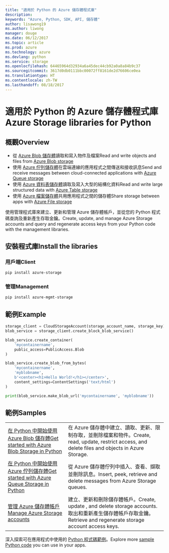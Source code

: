 ```yaml
---
title: "適用於 Python 的 Azure 儲存體程式庫"
description: 
keywords: "Azure, Python, SDK, API, 儲存體"
author: lisawong19
ms.author: liwong
manager: douge
ms.date: 06/12/2017
ms.topic: article
ms.prod: azure
ms.technology: azure
ms.devlang: python
ms.service: storage
ms.openlocfilehash: 64465964d32934a6a45dec44cb92a0a8a84b9c37
ms.sourcegitcommit: 3617d0db0111bbc00072ff8161de2d76606ce0ea
ms.translationtype: HT
ms.contentlocale: zh-TW
ms.lasthandoff: 08/18/2017
---
```

# <a name="azure-storage-libraries-for-python"></a><span data-ttu-id="bd9b0-103">適用於 Python 的 Azure 儲存體程式庫</span><span class="sxs-lookup"><span data-stu-id="bd9b0-103">Azure Storage libraries for Python</span></span>

## <a name="overview"></a><span data-ttu-id="bd9b0-104">概觀</span><span class="sxs-lookup"><span data-stu-id="bd9b0-104">Overview</span></span>
- <span data-ttu-id="bd9b0-105">從 [Azure Blob 儲存體](https://docs.microsoft.com/en-us/azure/storage/storage-python-how-to-use-blob-storage)讀取和寫入物件及檔案</span><span class="sxs-lookup"><span data-stu-id="bd9b0-105">Read and write objects and files from [Azure Blob storage](https://docs.microsoft.com/en-us/azure/storage/storage-python-how-to-use-blob-storage)</span></span>
- <span data-ttu-id="bd9b0-106">使用 [Azure 佇列儲存體](https://docs.microsoft.com/azure/storage/storage-python-how-to-use-queue-storage)在雲端連線的應用程式之間傳送和接收訊息</span><span class="sxs-lookup"><span data-stu-id="bd9b0-106">Send and receive messages between cloud-connected applications with [Azure Queue storage](https://docs.microsoft.com/azure/storage/storage-python-how-to-use-queue-storage)</span></span>
- <span data-ttu-id="bd9b0-107">使用 [Azure 資料表儲存體](https://docs.microsoft.com/azure/storage/storage-python-how-to-use-table-storage)讀取及寫入大型的結構化資料</span><span class="sxs-lookup"><span data-stu-id="bd9b0-107">Read and write large structured data with [Azure Table storage](https://docs.microsoft.com/azure/storage/storage-python-how-to-use-table-storage)</span></span> 
- <span data-ttu-id="bd9b0-108">使用 [Azure 檔案儲存體](https://docs.microsoft.com/azure/storage/storage-python-how-to-use-file-storage)共用應用程式之間的儲存體</span><span class="sxs-lookup"><span data-stu-id="bd9b0-108">Share storage between apps with [Azure File storage](https://docs.microsoft.com/azure/storage/storage-python-how-to-use-file-storage)</span></span>

<span data-ttu-id="bd9b0-109">使用管理程式庫來建立、更新和管理 Azure 儲存體帳戶，並從您的 Python 程式碼查詢及重新產生存取金鑰。</span><span class="sxs-lookup"><span data-stu-id="bd9b0-109">Create, update, and manage Azure Storage accounts and query and regenerate access keys from your Python code with the management libraries.</span></span>

## <a name="install-the-libraries"></a><span data-ttu-id="bd9b0-110">安裝程式庫</span><span class="sxs-lookup"><span data-stu-id="bd9b0-110">Install the libraries</span></span>

### <a name="client"></a><span data-ttu-id="bd9b0-111">用戶端</span><span class="sxs-lookup"><span data-stu-id="bd9b0-111">Client</span></span>

```bash
pip install azure-storage
```

### <a name="management"></a><span data-ttu-id="bd9b0-112">管理</span><span class="sxs-lookup"><span data-stu-id="bd9b0-112">Management</span></span>

```bash
pip install azure-mgmt-storage
```

## <a name="example"></a><span data-ttu-id="bd9b0-113">範例</span><span class="sxs-lookup"><span data-stu-id="bd9b0-113">Example</span></span>
```python
storage_client = CloudStorageAccount(storage_account_name, storage_key)
blob_service = storage_client.create_block_blob_service()

blob_service.create_container(
    'mycontainername',
    public_access=PublicAccess.Blob
)

blob_service.create_blob_from_bytes(
    'mycontainername',
    'myblobname',
    b'<center><h1>Hello World!</h1></center>',
    content_settings=ContentSettings('text/html')
)

print(blob_service.make_blob_url('mycontainername', 'myblobname'))
```

## <a name="samples"></a><span data-ttu-id="bd9b0-114">範例</span><span class="sxs-lookup"><span data-stu-id="bd9b0-114">Samples</span></span>

| | |
|--|--|
| [<span data-ttu-id="bd9b0-115">在 Python 中開始使用 Azure Blob 儲存體</span><span class="sxs-lookup"><span data-stu-id="bd9b0-115">Get started with Azure Blob Storage in Python</span></span>](https://azure.microsoft.com/resources/samples/storage-blob-python-getting-started/) | <span data-ttu-id="bd9b0-116">在 Azure 儲存體中建立、讀取、更新、限制存取，並刪除檔案和物件。</span><span class="sxs-lookup"><span data-stu-id="bd9b0-116">Create, read, update, restrict access, and delete files and objects in Azure Storage.</span></span> |
| [<span data-ttu-id="bd9b0-117">在 Python 中開始使用 Azure 佇列儲存體</span><span class="sxs-lookup"><span data-stu-id="bd9b0-117">Get started with Azure Queue Storage in Python</span></span>](https://azure.microsoft.com/resources/samples/storage-queue-python-getting-started/) | <span data-ttu-id="bd9b0-118">從 Azure 儲存體佇列中插入、查看、擷取並刪除訊息。</span><span class="sxs-lookup"><span data-stu-id="bd9b0-118">Insert, peek, retrieve and delete messages from Azure Storage queues.</span></span> | 
| [<span data-ttu-id="bd9b0-119">管理 Azure 儲存體帳戶</span><span class="sxs-lookup"><span data-stu-id="bd9b0-119">Manage Azure Storage accounts</span></span>](https://azure.microsoft.com/resources/samples/storage-python-manage) | <span data-ttu-id="bd9b0-120">建立、更新和刪除儲存體帳戶。</span><span class="sxs-lookup"><span data-stu-id="bd9b0-120">Create, update , and delete storage accounts.</span></span> <span data-ttu-id="bd9b0-121">取出和重新產生儲存體帳戶存取金鑰。</span><span class="sxs-lookup"><span data-stu-id="bd9b0-121">Retrieve and regenerate storage account access keys.</span></span>

<span data-ttu-id="bd9b0-122">深入探索可在應用程式中使用的 [Python 程式碼範例](https://azure.microsoft.com/resources/samples/?platform=python)。</span><span class="sxs-lookup"><span data-stu-id="bd9b0-122">Explore more [sample Python code](https://azure.microsoft.com/resources/samples/?platform=python) you can use in your apps.</span></span>